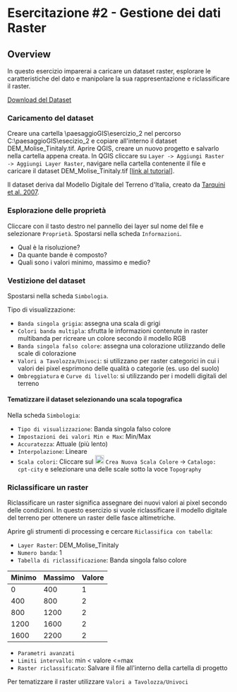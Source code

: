 # Esercitazione #2 - Gestione dei dati Raster

## Overview
In questo esercizio imparerai a caricare un dataset raster, esplorare le caratteristiche del dato e manipolare la sua rappresentazione e riclassificare il raster.

[Download del Dataset](https://github.com/Envixlab/paesaggioGIS/raw/master/dataset/esercitazione_2.zip)

### Caricamento del dataset
Creare una cartella \paesaggioGIS\esercizio_2 nel percorso C:\paesaggioGIS\esecizio_2 e copiare all'interno il dataset DEM_Molise_Tinitaly.tif. Aprire QGIS, creare un nuovo progetto e salvarlo nella cartella appena creata.
In QGIS cliccare su `Layer -> Aggiungi Raster -> Aggiungi Layer Raster`, navigare nella cartella contenente il file e caricare il dataset DEM_Molise_Tinitaly.tif [[link al tutorial](./materiale/tutorial/caricamento_raster/index)].

Il dataset deriva dal Modello Digitale del Terreno d'Italia, creato da  [Tarquini et al. 2007](http://tinitaly.pi.ingv.it/).

### Esplorazione delle proprietà
Cliccare con il tasto destro nel pannello dei layer sul nome del file e selezionare `Proprietà`. Spostarsi nella scheda `Informazioni`.

* Qual è la risoluzione?
* Da quante bande è composto?
* Quali sono i valori minimo, massimo e medio?

### Vestizione del dataset
Spostarsi nella scheda `Simbologia`.

Tipo di visualizzazione:
* `Banda singola grigia`: assegna una scala di grigi
* `Colori banda multipla`: sfrutta le informazioni contenute in raster multibanda per ricreare un colore secondo il modello RGB
* `Banda singola falso colore`: assegna una colorazione utilizzando delle scale di colorazione
* `Valori a Tavolozza/Univoci`: si utilizzano per raster categorici in cui i valori dei pixel esprimono delle qualità o categorie (es. uso del suolo)
* `Ombreggiatura` e `Curve di livello`: si utilizzando per i modelli digitali del terreno

#### Tematizzare il dataset selezionando una scala topografica
Nella scheda `Simbologia`:
* `Tipo di visualizzazione`: Banda singola falso colore
* `Impostazioni dei valori Min e Max`: Min/Max
* `Accuratezza`: Attuale (più lento)
* `Interpolazione`: Lineare
* `Scala colori`: Cliccare sul <img src="https://static.thenounproject.com/png/1786994-200.png" alt="dropdown" height="20"> `Crea Nuova Scala Colore` -> `Catalogo: cpt-city` e selezionare una delle scale sotto la voce `Topography`

### Riclassificare un raster
Riclassificare un raster significa assegnare dei nuovi valori ai pixel secondo delle condizioni. In questo esercizio si vuole riclassificare il modello digitale del terreno per ottenere un raster delle fasce altimetriche.

Aprire gli strumenti di processing e cercare `Riclassifica con tabella`:
* `Layer Raster`: DEM_Molise_Tinitaly
* `Numero banda`: 1
* `Tabella di riclassificazione`: Banda singola falso colore

|Minimo|Massimo|Valore|
| ----------- | ----------- | ----------- |
|0            |400          |1            |
|400          |800          |2            |
|800          |1200         |2            |
|1200         |1600         |2            |
|1600         |2200         |2            |

* `Parametri avanzati`
* `Limiti intervallo`: min < valore <=max
* `Raster riclassificato`: Salvare il file all'interno della cartella di progetto

Per tematizzare il raster utilizzare `Valori a Tavolozza/Univoci`
